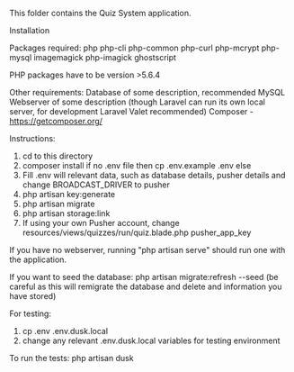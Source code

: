 This folder contains the Quiz System application.

Installation

Packages required:
	php
	php-cli
	php-common
	php-curl
	php-mcrypt
	php-mysql
	imagemagick
	php-imagick
	ghostscript

PHP packages have to be version >5.6.4

Other requirements:
	Database of some description, recommended MySQL
	Webserver of some description (though Laravel can run its own local server, for development Laravel Valet recommended)
	Composer - https://getcomposer.org/

Instructions:
1. cd to this directory
2. composer install
if no .env file then
    cp .env.example .env
else
3. Fill .env will relevant data, such as database details, pusher details and change BROADCAST_DRIVER to pusher 
4. php artisan key:generate
5. php artisan migrate
6. php artisan storage:link
7. If using your own Pusher account, change resources/views/quizzes/run/quiz.blade.php pusher_app_key

If you have no webserver, running "php artisan serve" should run one with the application.

If you want to seed the database: php artisan migrate:refresh --seed (be careful as this will remigrate the database and delete and information you have stored)

For testing:
1. cp .env .env.dusk.local
2. change any relevant .env.dusk.local variables for testing environment

To run the tests: php artisan dusk
